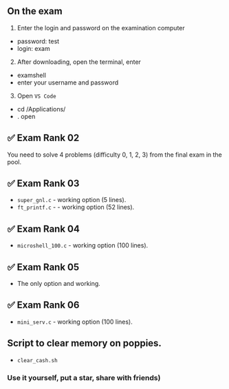 ## On the exam
1. Enter the login and password on the examination computer
- password: test
- login: exam

2. After downloading, open the terminal, enter
- examshell
- enter your username and password

3. Open `VS Code`
- cd /Applications/
- . open


## :white_check_mark: Exam Rank 02
You need to solve 4 problems (difficulty 0, 1, 2, 3) from the final exam in the pool.

## :white_check_mark: Exam Rank 03
- `super_gnl.c` - working option (5 lines).
- `ft_printf.c` - - working option (52 lines).

## :white_check_mark: Exam Rank 04
- `microshell_100.c` - working option (100 lines).

## :white_check_mark: Exam Rank 05
- The only option and working.

## :white_check_mark: Exam Rank 06
- `mini_serv.c` - working option (100 lines).

## Script to clear memory on poppies.
- `clear_cash.sh`


### Use it yourself, put a star, share with friends)
